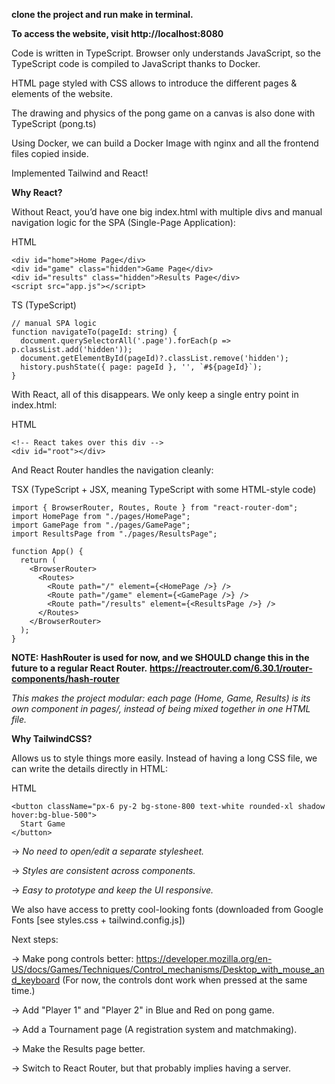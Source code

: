 **clone the project and run make in terminal.**

**To access the website, visit http://localhost:8080**

Code is written in TypeScript. Browser only understands JavaScript, so the TypeScript code is compiled to JavaScript thanks to Docker.

HTML page styled with CSS allows to introduce the different pages & elements of the website.

The drawing and physics of the pong game on a canvas is also done with TypeScript (pong.ts)

Using Docker, we can build a Docker Image with nginx and all the frontend files copied inside.

Implemented Tailwind and React!

**Why React?**

Without React, you’d have one big index.html with multiple divs and manual navigation logic for the SPA (Single-Page Application):

HTML
```
<div id="home">Home Page</div>
<div id="game" class="hidden">Game Page</div>
<div id="results" class="hidden">Results Page</div>
<script src="app.js"></script>
```

TS (TypeScript)
```
// manual SPA logic
function navigateTo(pageId: string) {
  document.querySelectorAll('.page').forEach(p => p.classList.add('hidden'));
  document.getElementById(pageId)?.classList.remove('hidden');
  history.pushState({ page: pageId }, '', `#${pageId}`);
}
```

With React, all of this disappears.
We only keep a single entry point in index.html:

HTML
```
<!-- React takes over this div -->
<div id="root"></div>
```

And React Router handles the navigation cleanly:

TSX (TypeScript + JSX, meaning TypeScript with some HTML-style code)
```
import { BrowserRouter, Routes, Route } from "react-router-dom";
import HomePage from "./pages/HomePage";
import GamePage from "./pages/GamePage";
import ResultsPage from "./pages/ResultsPage";

function App() {
  return (
    <BrowserRouter>
      <Routes>
        <Route path="/" element={<HomePage />} />
        <Route path="/game" element={<GamePage />} />
        <Route path="/results" element={<ResultsPage />} />
      </Routes>
    </BrowserRouter>
  );
}
```

**NOTE: HashRouter is used for now, and we SHOULD change this in the future to a regular React Router.**
**https://reactrouter.com/6.30.1/router-components/hash-router**

_This makes the project modular: each page (Home, Game, Results) is its own component in pages/, instead of being mixed together in one HTML file._

**Why TailwindCSS?**

Allows us to style things more easily. Instead of having a long CSS file, we can write the details directly in HTML:

HTML
```
<button className="px-6 py-2 bg-stone-800 text-white rounded-xl shadow hover:bg-blue-500">
  Start Game
</button>
```

-> _No need to open/edit a separate stylesheet._

-> _Styles are consistent across components._

-> _Easy to prototype and keep the UI responsive._

We also have access to pretty cool-looking fonts (downloaded from Google Fonts [see styles.css + tailwind.config.js])



Next steps:

-> Make pong controls better: https://developer.mozilla.org/en-US/docs/Games/Techniques/Control_mechanisms/Desktop_with_mouse_and_keyboard (For now, the controls dont work when pressed at the same time.)

-> Add "Player 1" and "Player 2" in Blue and Red on pong game.

-> Add a Tournament page (A registration system and matchmaking).

-> Make the Results page better.

-> Switch to React Router, but that probably implies having a server.

